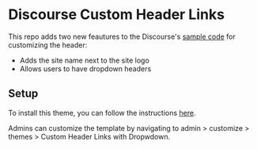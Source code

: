 # Discourse Custom Header Links 
This repo adds two new feautures to the Discourse's [sample code](https://github.com/discourse/discourse-custom-header-links) for customizing the header:
* Adds the site name next to the site logo
* Allows users to have dropdown headers

## Setup
To install this theme, you can follow the instructions [here](https://github.com/discourse/discourse-custom-header-links). 

Admins can customize the template by navigating to admin > customize > themes > Custom Header Links with Dropwdown.
